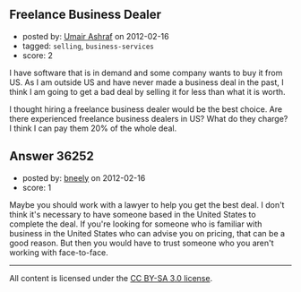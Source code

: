 ## Freelance Business Dealer

- posted by: [Umair Ashraf](https://stackexchange.com/users/-1/12432-umair-ashraf) on 2012-02-16
- tagged: `selling`, `business-services`
- score: 2

I have software that is in demand and some company wants to buy it from US. As I am outside US and have never made a business deal in the past, I think I am going to get a bad deal by selling it for less than what it is worth.

I thought hiring a freelance business dealer would be the best choice. Are there experienced freelance business dealers in US? What do they charge? I think I can pay them 20% of the whole deal. 


## Answer 36252

- posted by: [bneely](https://stackexchange.com/users/-1/14957-bneely) on 2012-02-16
- score: 1

Maybe you should work with a lawyer to help you get the best deal. I don't think it's necessary to have someone based in the United States to complete the deal. If you're looking for someone who is familiar with business in the United States who can advise you on pricing, that can be a good reason. But then you would have to trust someone who you aren't working with face-to-face.



---

All content is licensed under the [CC BY-SA 3.0 license](https://creativecommons.org/licenses/by-sa/3.0/).
